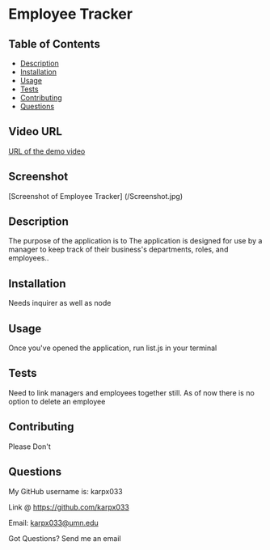 # Employee Tracker



## Table of Contents

- [Description](#description)
- [Installation](#installation)
- [Usage](#usage)
- [Tests](#tests)
- [Contributing](#contributing)
- [Questions](#questions)

## Video URL
[URL of the demo video](https://watch.screencastify.com/v/Aidlsabf2IfnqBHr1VDr)

## Screenshot

[Screenshot of Employee Tracker] (/Screenshot.jpg)

 ## Description

The purpose of the application is to The application is designed for use by a manager to keep track of their business's departments, roles, and employees..
 
## Installation

Needs inquirer as well as node

## Usage

Once you've opened the application, run list.js in your terminal

## Tests

Need to link managers and employees together still. As of now there is no option to delete an employee

## Contributing

Please Don't

## Questions

My GitHub username is: karpx033

Link @ https://github.com/karpx033

Email: karpx033@umn.edu

Got Questions? 
Send me an email

